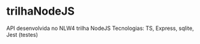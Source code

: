 # trilhaNodeJS 
API desenvolvida no NLW4 trilha NodeJS
Tecnologias: TS, Express, sqlite, Jest (testes)
